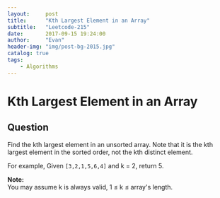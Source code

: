 ```yaml
---
layout:     post
title:      "Kth Largest Element in an Array"
subtitle:   "Leetcode-215"
date:       2017-09-15 19:24:00
author:     "Evan"
header-img: "img/post-bg-2015.jpg"
catalog: true
tags:
    - Algorithms
---
```


# Kth Largest Element in an Array
## Question
Find the kth largest element in an unsorted array. Note that it is the kth largest element in the sorted order, not the kth distinct element.

For example,
Given `[3,2,1,5,6,4]` and k = 2, return 5.

**Note:**   
You may assume k is always valid, 1 ≤ k ≤ array's length.